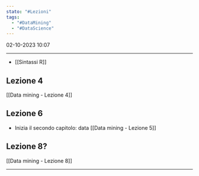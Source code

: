 ```yaml
---
stato: "#Lezioni"
tags:
  - "#DataMining"
  - "#DataScience"
---
```

02-10-2023 10:07

--- 

- [[Sintassi R]]

## Lezione 4
[[Data mining - Lezione 4]]


## Lezione 6
- Inizia il secondo capitolo: data
[[Data mining - Lezione 5]]

## Lezione 8?
[[Data mining - Lezione 8]]




---
